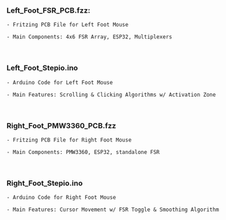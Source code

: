 ### Left_Foot_FSR_PCB.fzz:  

    - Fritzing PCB File for Left Foot Mouse
    
    - Main Components: 4x6 FSR Array, ESP32, Multiplexers

<br />

### Left_Foot_Stepio.ino

    - Arduino Code for Left Foot Mouse
    
    - Main Features: Scrolling & Clicking Algorithms w/ Activation Zone

<br />

### Right_Foot_PMW3360_PCB.fzz

    - Fritzing PCB File for Right Foot Mouse
    
    - Main Components: PMW3360, ESP32, standalone FSR

<br />

### Right_Foot_Stepio.ino

    - Arduino Code for Right Foot Mouse
    
    - Main Features: Cursor Movement w/ FSR Toggle & Smoothing Algorithm

